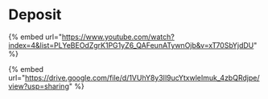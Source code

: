 # Deposit

{% embed url="https://www.youtube.com/watch?index=4&list=PLYeBEOdZgrK1PG1yZ6_QAFeunATywnOjb&v=xT70SbYjdDU" %}

{% embed url="https://drive.google.com/file/d/1VUhY8y3Il9ucYtxwleImuk_4zbQRdjpe/view?usp=sharing" %}

